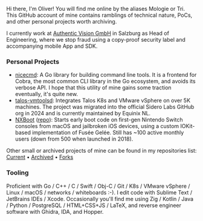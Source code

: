 Hi there, I'm Oliver! You will find me online by the aliases Mologie or Tri. This GitHub account of mine contains ramblings of technical nature, PoCs, and other personal projects worth archiving.

I currently work at [Authentic Vision GmbH](https://www.authenticvision.com/) in Salzburg as Head of Engineering, where we stop fraud using a copy-proof security label and accompanying mobile App and SDK.

### Personal Projects

* [nicecmd](https://github.com/mologie/talos-vmtoolsd): A Go library for building command line tools. It is a frontend for Cobra, the most common CLI library in the Go ecosystem, and avoids its verbose API. I hope that this utility of mine gains some traction eventually, it's quite new.
* [talos-vmtoolsd](https://github.com/mologie/talos-vmtoolsd): Integrates Talos K8s and VMware vSphere on over 5K machines. The project was migrated into the official Sidero Labs GitHub org in 2024 and is currently maintained by Equinix NL.
* [NXBoot](https://mologie.github.io/nxboot/) ([repo](https://github.com/mologie/NXBoot)): Starts early boot code on first-gen Nintendo Switch consoles from macOS and jailbroken iOS devices, using a custom IOKit-based implementation of Fusée Gelée. Still has ~100 active monthly users (down from 500 when launched in 2018).

Other small or archived projects of mine can be found in my repositories list:  
[Current](https://github.com/mologie?tab=repositories&q=&type=source&language=&sort=name) •
[Archived](https://github.com/mologie?tab=repositories&q=&type=archived&language=&sort=name) •
[Forks](https://github.com/mologie?tab=repositories&q=&type=fork&language=&sort=name)

### Tooling

Proficient with Go / C++ / C / Swift / Obj-C / Git / K8s / VMware vSphere / Linux / macOS / networks / whiteboards :-). I edit code with Sublime Text / JetBrains IDEs / Xcode. Occasionally you'll find me using Zig / Kotlin / Java / Python / PostgreSQL / HTML+CSS+JS / LaTeX, and reverse engineer software with Ghidra, IDA, and Hopper.
